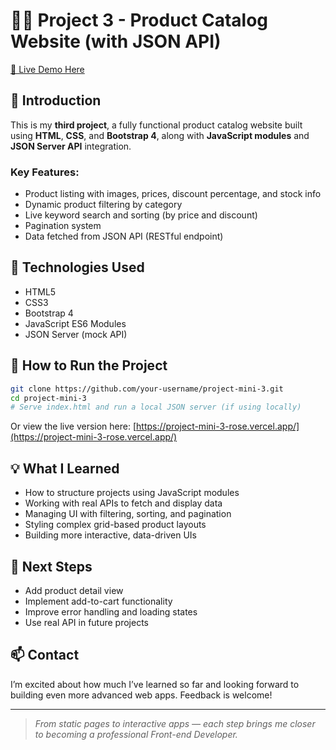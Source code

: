 # 🧑‍💻 Project 3 - Product Catalog Website (with JSON API)

[🔗 Live Demo Here](https://project-mini-3-rose.vercel.app/)

## 📝 Introduction

This is my **third project**, a fully functional product catalog website built using **HTML**, **CSS**, and **Bootstrap 4**, along with **JavaScript modules** and **JSON Server API** integration.

### Key Features:

* Product listing with images, prices, discount percentage, and stock info
* Dynamic product filtering by category
* Live keyword search and sorting (by price and discount)
* Pagination system
* Data fetched from JSON API (RESTful endpoint)

## 📌 Technologies Used

* HTML5
* CSS3
* Bootstrap 4
* JavaScript ES6 Modules
* JSON Server (mock API)

## 🚀 How to Run the Project

```bash
git clone https://github.com/your-username/project-mini-3.git
cd project-mini-3
# Serve index.html and run a local JSON server (if using locally)
```

Or view the live version here: [https://project-mini-3-rose.vercel.app/](https://project-mini-3-rose.vercel.app/)

## 💡 What I Learned

* How to structure projects using JavaScript modules
* Working with real APIs to fetch and display data
* Managing UI with filtering, sorting, and pagination
* Styling complex grid-based product layouts
* Building more interactive, data-driven UIs

## 📌 Next Steps

* Add product detail view
* Implement add-to-cart functionality
* Improve error handling and loading states
* Use real API in future projects

## 📫 Contact

I’m excited about how much I’ve learned so far and looking forward to building even more advanced web apps. Feedback is welcome!

---

> *From static pages to interactive apps — each step brings me closer to becoming a professional Front-end Developer.*
